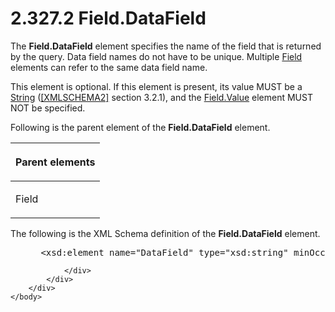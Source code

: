 <html dir="LTR" xmlns:mshelp="http://msdn.microsoft.com/mshelp" xmlns:ddue="http://ddue.schemas.microsoft.com/authoring/2003/5" xmlns:xlink="http://www.w3.org/1999/xlink" xmlns:tool="http://www.microsoft.com/tooltip">
    <head>
        <meta http-equiv="Content-Type" content="text/html; CHARSET=utf-8"></meta>
        <meta name="save" content="history"></meta>
        <title>2.327.2 Field.DataField</title>
        <xml>
            <mshelp:toctitle title="2.327.2 Field.DataField"></mshelp:toctitle>
            <mshelp:rltitle title="[MS-RDL]: Field.DataField"></mshelp:rltitle>
            <mshelp:keyword index="A" term="e0631171-5b9a-4daf-96b7-3564d9917fc7"></mshelp:keyword>
            <mshelp:attr name="DCSext.ContentType" value="open specification"></mshelp:attr>
            <mshelp:attr name="AssetID" value="e0631171-5b9a-4daf-96b7-3564d9917fc7"></mshelp:attr>
            <mshelp:attr name="TopicType" value="kbRef"></mshelp:attr>
            <mshelp:attr name="DCSext.Title" value="[MS-RDL]: Field.DataField" />
        </xml>
    </head>
    <body>
        <div id="header">
            <h1 class="heading">2.327.2 Field.DataField</h1>
        </div>
        <div id="mainSection">
            <div id="mainBody">
                <div id="allHistory" class="saveHistory"></div>
                <div id="sectionSection0" class="section" name="collapseableSection">
                    

<p>The <b>Field.DataField</b> element specifies the name of the
field that is returned by the query. Data field names do not have to be unique.
Multiple <a href="940b8522-5d1f-4a2a-ab79-087ef6a69881.md">Field</a> elements
can refer to the same data field name. </p>

<p>This element is optional. If this element is present, its
value MUST be a <a href="1ed81ef3-a683-45e3-aaad-bd2bbe71bc3d.md">String</a>
(<a href="https://go.microsoft.com/fwlink/?LinkId=90610">[XMLSCHEMA2]</a>
section 3.2.1), and the <a href="b052ce70-e7f2-4b49-be41-083d38739380.md">Field.Value</a>
element MUST NOT be specified.</p>

<p>Following is the parent element of the <b>Field.DataField</b>
element.</p>

<table>
 <thead>
  <tr>
   <th>
   <p>Parent elements</p>
   </th>
  </tr>
 </thead>
 <tr>
  <td>
  <p>Field</p>
  </td>
 </tr>
</table>

<p>The following is the XML Schema definition of the <b>Field.DataField</b>
element.</p>

<dl>
<dd>
<div><pre> &lt;xsd:element name=&quot;DataField&quot; type=&quot;xsd:string&quot; minOccurs=&quot;0&quot; /&gt;
</pre></div>
</dd></dl>


                </div>
            </div>
        </div>
    </body>
</html>